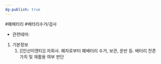 ```yaml
---
dg-publish: true
---
```

#폐배터리 #배터리수거/검사




- 관련테마: 


1. 기본정보
	1. [[인선이엔티]] 자회사. 폐차로부터 폐배터리 수거, 보관, 운반 등. 배터리 잔존가치 및 재활용 여부 판단



